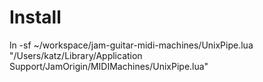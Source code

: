 # Install
ln -sf ~/workspace/jam-guitar-midi-machines/UnixPipe.lua "/Users/katz/Library/Application Support/JamOrigin/MIDIMachines/UnixPipe.lua"
